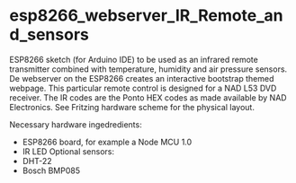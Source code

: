 # esp8266_webserver_IR_Remote_and_sensors
ESP8266 sketch (for Arduino IDE) to be used as an infrared remote transmitter combined with temperature, humidity and air pressure sensors. De webserver on the ESP8266 creates an interactive bootstrap themed webpage. This particular remote control is designed for a NAD L53 DVD receiver. The IR codes are the Ponto HEX codes as made available by NAD Electronics. See Fritzing hardware scheme for the physical layout.

Necessary hardware ingedredients:
* ESP8266 board, for example a Node MCU 1.0
* IR LED
Optional sensors: 
* DHT-22 
* Bosch BMP085
